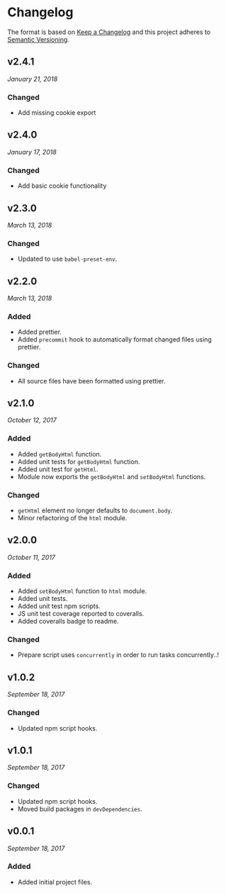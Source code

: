 # Changelog

The format is based on [Keep a Changelog](http://keepachangelog.com/en/1.0.0/)
and this project adheres to [Semantic Versioning](http://semver.org/spec/v2.0.0.html).

v2.4.1
------------------------------
*January 21, 2018*
### Changed
- Add missing cookie export

v2.4.0
------------------------------
*January 17, 2018*

### Changed
- Add basic cookie functionality

v2.3.0
------------------------------
*March 13, 2018*

### Changed
- Updated to use `babel-preset-env`.


v2.2.0
------------------------------
*March 13, 2018*

### Added
- Added prettier.
- Added `precommit` hook to automatically format changed files using prettier.

### Changed
- All source files have been formatted using prettier.


v2.1.0
------------------------------
*October 12, 2017*

### Added
- Added `getBodyHtml` function.
- Added unit tests for `getBodyHtml` function.
- Added unit test for `getHtml`.
- Module now exports the `getBodyHtml` and `setBodyHtml` functions.

### Changed
- `getHtml` element no longer defaults to `document.body`.
- Minor refactoring of the `html` module.


v2.0.0
------------------------------
*October 11, 2017*

### Added
- Added `setBodyHtml` function to `html` module.
- Added unit tests.
- Added unit test npm scripts.
- JS unit test coverage reported to coveralls.
- Added coveralls badge to readme.

### Changed
- Prepare script uses `concurrently` in order to run tasks concurrently..!


v1.0.2
------------------------------
*September 18, 2017*

### Changed
- Updated npm script hooks.


v1.0.1
------------------------------
*September 18, 2017*

### Changed
- Updated npm script hooks.
- Moved build packages in `devDependencies`.


v0.0.1
------------------------------
*September 18, 2017*

### Added
- Added initial project files.
